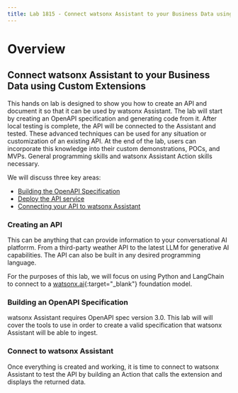 ```yaml
---
title: Lab 1815 - Connect watsonx Assistant to your Business Data using Custom Extensions
---
```


# Overview
## Connect watsonx Assistant to your Business Data using Custom Extensions
This hands on lab is designed to show you how to create an API and document it so that it can be used by watsonx Assistant.  The lab will start by creating an OpenAPI specification and generating code from it.  After local testing is complete, the API will be connected to the Assistant and tested.
These advanced techniques can be used for any situation or customization of an existing API.  At the end of the lab, users can incorporate this knowledge into their custom demonstrations, POCs, and MVPs. 
General programming skills and watsonx Assistant Action skills necessary. 

We will discuss three key areas:

  - [Building the OpenAPI Specification](create-api/build-api-from-spec.md)
  - [Deploy the API service](create-api/deploy-to-code-engine.md)
  - [Connecting your API to watsonx Assistant](connect-wa/connect-wa.md)

### Creating an API
This can be anything that can provide information to your conversational AI platforrm.  From a third-party weather API to the latest LLM for generative AI capabilities.  The API can also be built in any desired programming language.

For the purposes of this lab, we will focus on using Python and LangChain to connect to a [watsonx.ai](https://www.ibm.com/products/watsonx-ai){:target="_blank"} foundation model.

### Building an OpenAPI Specification
watsonx Assistant requires OpenAPI spec version 3.0.  This lab will will cover the tools to use in order to create a valid specification that watsonx Assistant will be able to ingest.

### Connect to watsonx Assistant
Once everything is created and working, it is time to connect to watsonx Assistant to test the API by building an Action that calls the extension and displays the returned data.